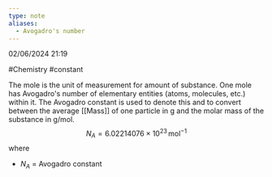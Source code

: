 ```yaml
---
type: note
aliases:
  - Avogadro's number
---
```

02/06/2024 21:19

  #Chemistry #constant 

The mole is the unit of measurement for amount of substance. One mole has Avogadro's number of elementary entities (atoms, molecules, etc.) within it. The Avogadro constant is used to denote this and to convert between the average [[Mass]] of one particle in g and the molar mass of the substance in g/mol.
$$
N_{A}=6.02214076\times 10^{23}\,\text{mol}^{-1}
$$
where
- $N_A$ = Avogadro constant